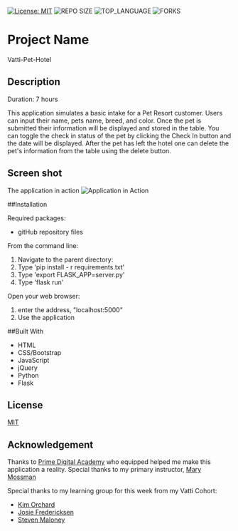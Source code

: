 [![License: MIT](https://img.shields.io/badge/License-MIT-yellow.svg)](https://opensource.org/licenses/MIT)
![REPO SIZE](https://img.shields.io/github/repo-size/korchard/vatti-pet-hotel.svg?style=flat-square)
![TOP_LANGUAGE](https://img.shields.io/github/languages/top/korchard/vatti-pet-hotel.svg?style=flat-square)
![FORKS](https://img.shields.io/github/forks/korchard/vatti-pet-hotel.svg?style=social)

# Project Name

Vatti-Pet-Hotel

## Description

Duration: 7 hours

This application simulates a basic intake for a Pet Resort customer. Users can input their name, pets name, breed, and color. Once the pet is submitted their information will be displayed and stored in the table. You can toggle the check in status of the pet by clicking the Check In button and the date will be displayed. After the pet has left the hotel one can delete the pet's information from the table using the delete button. 


## Screen shot

The application in action
![Application in Action](pet_hotel.png)

##Installation

Required packages:
- gitHub repository files

From the command line:
1. Navigate to the parent directory:
1. Type 'pip install - r requirements.txt'
2. Type 'export FLASK_APP=server.py'
3. Type 'flask run'

Open your web browser:
1. enter the address, "localhost:5000"
2. Use the application

##Built With

- HTML
- CSS/Bootstrap
- JavaScript
- jQuery
- Python
- Flask

## License
[MIT](https://choosealicense.com/licenses/mit/)

## Acknowledgement
Thanks to [Prime Digital Academy](www.primeacademy.io) who equipped helped me make this application a reality. Special thanks to my primary instructor, [Mary Mossman](https://github.com/mbMosman)

Special thanks to my learning group for this week from my Vatti Cohort:
- [Kim Orchard](https://github.com/korchard)
- [Josie Fredericksen](https://github.com//freder48)
- [Steven Maloney](https://github.com/sdeda1us)
